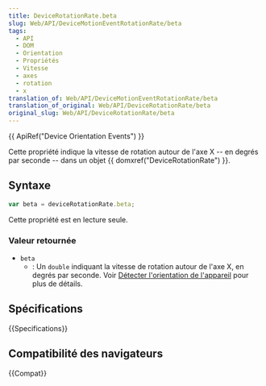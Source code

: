 ```yaml
---
title: DeviceRotationRate.beta
slug: Web/API/DeviceMotionEventRotationRate/beta
tags:
  - API
  - DOM
  - Orientation
  - Propriétés
  - Vitesse
  - axes
  - rotation
  - x
translation_of: Web/API/DeviceMotionEventRotationRate/beta
translation_of_original: Web/API/DeviceRotationRate/beta
original_slug: Web/API/DeviceRotationRate/beta
---
```


{{ ApiRef("Device Orientation Events") }}

Cette propriété indique la vitesse de rotation autour de l'axe X -- en degrés par seconde -- dans un objet {{ domxref("DeviceRotationRate") }}.

## Syntaxe

```js
var beta = deviceRotationRate.beta;
```

Cette propriété est en lecture seule.

### Valeur retournée

- `beta`
  - : Un `double` indiquant la vitesse de rotation autour de l'axe X, en degrés par seconde. Voir [Détecter l'orientation de l'appareil](/fr/docs/WebAPI/Detecting_device_orientation#Accelerometer_values_explained) pour plus de détails.

## Spécifications

{{Specifications}}

## Compatibilité des navigateurs

{{Compat}}
